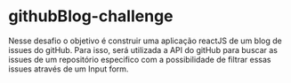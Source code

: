 # githubBlog-challenge
Nesse desafio o objetivo é construir uma aplicação reactJS de um blog de issues do gitHub. Para isso, será utilizada a API do gitHub para buscar as issues de um repositório especifico com a possibilidade de filtrar essas issues através de um Input form.
